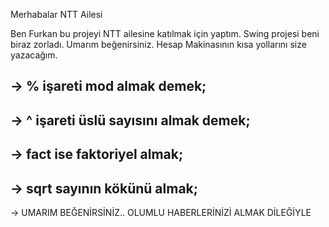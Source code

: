 Merhabalar NTT Ailesi

Ben Furkan bu projeyi NTT ailesine katılmak için yaptım.
Swing projesi beni biraz zorladı. Umarım beğenirsiniz.
Hesap Makinasının kısa yollarını size yazacağım.


->  % işareti mod almak demek;
-
-> ^ işareti üslü sayısını almak demek;
- 
-> fact ise faktoriyel almak;
-
-> sqrt sayının kökünü almak;
-
-> UMARIM BEĞENİRSİNİZ.. OLUMLU HABERLERİNİZİ ALMAK DİLEĞİYLE